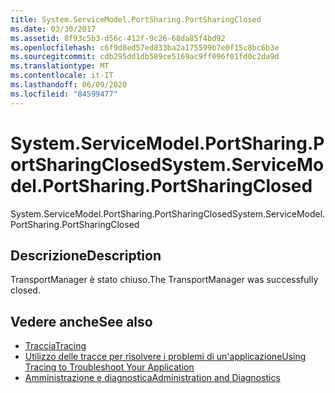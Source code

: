 ```yaml
---
title: System.ServiceModel.PortSharing.PortSharingClosed
ms.date: 03/30/2017
ms.assetid: 8f93c5b3-d56c-412f-9c26-68da85f4bd92
ms.openlocfilehash: c6f9d8ed57ed833ba2a175599b7e0f15c8bc6b3e
ms.sourcegitcommit: cdb295dd1db589ce5169ac9ff096f01fd0c2da9d
ms.translationtype: MT
ms.contentlocale: it-IT
ms.lasthandoff: 06/09/2020
ms.locfileid: "84599477"
---
```

# <a name="systemservicemodelportsharingportsharingclosed"></a><span data-ttu-id="b48e0-102">System.ServiceModel.PortSharing.PortSharingClosed</span><span class="sxs-lookup"><span data-stu-id="b48e0-102">System.ServiceModel.PortSharing.PortSharingClosed</span></span>
<span data-ttu-id="b48e0-103">System.ServiceModel.PortSharing.PortSharingClosed</span><span class="sxs-lookup"><span data-stu-id="b48e0-103">System.ServiceModel.PortSharing.PortSharingClosed</span></span>  
  
## <a name="description"></a><span data-ttu-id="b48e0-104">Descrizione</span><span class="sxs-lookup"><span data-stu-id="b48e0-104">Description</span></span>  
 <span data-ttu-id="b48e0-105">TransportManager è stato chiuso.</span><span class="sxs-lookup"><span data-stu-id="b48e0-105">The TransportManager was successfully closed.</span></span>  
  
## <a name="see-also"></a><span data-ttu-id="b48e0-106">Vedere anche</span><span class="sxs-lookup"><span data-stu-id="b48e0-106">See also</span></span>

- [<span data-ttu-id="b48e0-107">Traccia</span><span class="sxs-lookup"><span data-stu-id="b48e0-107">Tracing</span></span>](index.md)
- [<span data-ttu-id="b48e0-108">Utilizzo delle tracce per risolvere i problemi di un'applicazione</span><span class="sxs-lookup"><span data-stu-id="b48e0-108">Using Tracing to Troubleshoot Your Application</span></span>](using-tracing-to-troubleshoot-your-application.md)
- [<span data-ttu-id="b48e0-109">Amministrazione e diagnostica</span><span class="sxs-lookup"><span data-stu-id="b48e0-109">Administration and Diagnostics</span></span>](../index.md)

